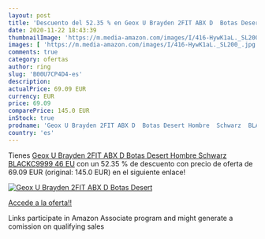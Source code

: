 ```yaml
---
layout: post
title: 'Descuento del 52.35 % en Geox U Brayden 2FIT ABX D  Botas Desert '
date: 2020-11-22 18:43:39
thumbnailImage: 'https://m.media-amazon.com/images/I/416-HywK1aL._SL200_.jpg'
images: [ 'https://m.media-amazon.com/images/I/416-HywK1aL._SL200_.jpg' ]
comments: true
category: ofertas
author: ring
slug: 'B00U7CP4D4-es'
description:
actualPrice: 69.09 EUR
currency: EUR
price: 69.09
comparePrice: 145.0 EUR
inStock: true
prodname: 'Geox U Brayden 2FIT ABX D  Botas Desert Hombre  Schwarz  BLACKC9999   46 EU'
country: 'es'
---
```


Tienes [Geox U Brayden 2FIT ABX D  Botas Desert Hombre  Schwarz  BLACKC9999   46 EU](https://www.amazon.es/dp/B00U7CP4D4/?tag=tolees-21) con un 52.35 % de descuento con precio de oferta de 69.09 EUR (original: 145.0 EUR) en el siguiente enlace!

[![Geox U Brayden 2FIT ABX D  Botas Desert ](https://m.media-amazon.com/images/I/416-HywK1aL._SL200_.jpg)](https://www.amazon.es/dp/B00U7CP4D4/?tag=tolees-21)

[Accede a la oferta!!](https://www.amazon.es/dp/B00U7CP4D4/?tag=tolees-21)

Links participate in Amazon Associate program and might generate a comission on qualifying sales


